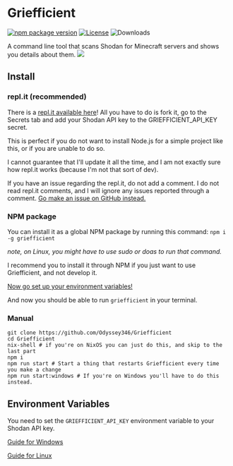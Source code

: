 # Griefficient
[![npm package version](https://img.shields.io/npm/v/griefficient)](https://www.npmjs.com/package/griefficient) [![License](https://img.shields.io/github/license/Odyssey346/Griefficient)](https://github.com/Odyssey346/Griefficient/blob/master/LICENSE) ![Downloads](https://img.shields.io/npm/dw/griefficient)

A command line tool that scans Shodan for Minecraft servers and shows you details about them.
![](https://cloud.projectsegfau.lt/s/xQKdaQxKZQZoPzP/download/griefficient.gif)

## Install
### repl.it (recommended)
There is a [repl.it available here](https://replit.com/@Odyssey346/Griefficient?v=1)! All you have to do is fork it, go to the Secrets tab and add your Shodan API key to the GRIEFFICIENT_API_KEY secret.

This is perfect if you do not want to install Node.js for a simple project like this, or if you are unable to do so.

I cannot guarantee that I'll update it all the time, and I am not exactly sure how repl.it works (because I'm not that sort of dev).

If you have an issue regarding the repl.it, do not add a comment. I do not read repl.it comments, and I will ignore any issues reported through a comment. [Go make an issue on GitHub instead.](https://github.com/Odyssey346/Griefficient/issues)
### NPM package
You can install it as a global NPM package by running this command:
``npm i -g griefficient``

*note, on Linux, you might have to use sudo or doas to run that command.*

I recommend you to install it through NPM if you just want to use Griefficient, and not develop it.

[Now go set up your environment variables!](#environment-variables)

And now you should be able to run ``griefficient`` in your terminal.
### Manual
```
git clone https://github.com/Odyssey346/Griefficient
cd Griefficient
nix-shell # if you're on NixOS you can just do this, and skip to the last part
npm i
npm run start # Start a thing that restarts Griefficient every time you make a change
npm run start:windows # If you're on Windows you'll have to do this instead.
```
## Environment Variables
You need to set the ``GRIEFFICIENT_API_KEY`` environment variable to your Shodan API key.

[Guide for Windows](https://docs.oracle.com/en/database/oracle/machine-learning/oml4r/1.5.1/oread/creating-and-modifying-environment-variables-on-windows.html)

[Guide for Linux](https://www.cyberciti.biz/faq/set-environment-variable-linux/)